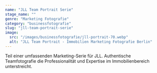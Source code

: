 ```yaml
---
name: "JLL Team Portrait Serie"
stage_name: ""
genre: "Marketing Fotografie"
category: "businessfotografie"
slug: "jll-team-portrait-serie"
image:
  src: "/images/businessfotografie/jll-portrait-70.webp"
  alt: "JLL Team Portrait - Immobilien Marketing Fotografie Berlin"
---
```


Teil einer umfassenden Marketing-Serie für JLL. Authentische Teamfotografie die Professionalität und Expertise im Immobilienbereich unterstreicht.